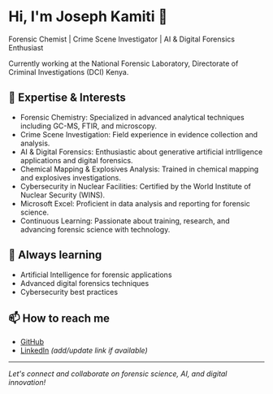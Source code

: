 # Hi, I'm Joseph Kamiti 👋

Forensic Chemist | Crime Scene Investigator | AI & Digital Forensics Enthusiast

Currently working at the National Forensic Laboratory, Directorate of Criminal Investigations (DCI) Kenya.

## 🚀 Expertise & Interests
- Forensic Chemistry: Specialized in advanced analytical techniques including GC-MS, FTIR, and microscopy.
- Crime Scene Investigation: Field experience in evidence collection and analysis.
- AI & Digital Forensics: Enthusiastic about generative artificial intrlligence applications and digital forensics.
- Chemical Mapping & Explosives Analysis: Trained in chemical mapping and explosives investigations.
- Cybersecurity in Nuclear Facilities: Certified by the World Institute of Nuclear Security (WINS).
- Microsoft Excel: Proficient in data analysis and reporting for forensic science.
- Continuous Learning: Passionate about training, research, and advancing forensic science with technology.

## 🌱 Always learning
- Artificial Intelligence for forensic applications
- Advanced digital forensics techniques
- Cybersecurity best practices

## 📫 How to reach me
- [GitHub](https://github.com/josephkamiti)
- [LinkedIn](www.linkedin.com/in/motorlab-kenya-308682171) *(add/update link if available)*

---

*Let's connect and collaborate on forensic science, AI, and digital innovation!*
